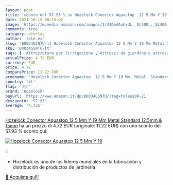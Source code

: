 ```yaml
---
layout: post
title: 'sconto del 57.93 % su Hozelock Conector Aquastop  12 5 Mm Y 19  '
date: 2021-10-15 00:15:02
image: 'https://m.media-amazon.com/images/I/41QxAAuhxUL._SL500_._SL400_.jpg'
comments: true
category: ofertas
author: 'tole.es'
slug: 'B0034G5NTU-it Hozelock Conector Aquastop 12 5 Mm Y 19 Mm Metal Standard...'
sku: 'B0034G5NTU-it'
tags: [ 'Attrezzature per lirrigazione','Attrezzi da giardino e attrezzature per lirrigazione','Giardinaggio','Giardino e giardinaggio','Parti e connettori per pompe da giardino','Pompe e accessori da giardino','hozelock', ]
actualPrice: 4.72 EUR
currency: EUR
price: 4.72
comparePrice: 11.22 EUR
prodname: 'Hozelock Conector Aquastop  12 5 Mm Y 19 Mm  Metal  Standard  12.5mm & 15mm'
country: 'it'
flag: '🇮🇹'
brand: 'Hozelock'
buyurl: 'https://www.amazon.it/dp/B0034G5NTU/?tag=tolees00-21'
descuento: '57.93'
average: '4.735'
---
```


[Hozelock Conector Aquastop  12 5 Mm Y 19 Mm  Metal  Standard  12.5mm & 15mm](https://www.amazon.it/dp/B0034G5NTU/?tag=tolees00-21) ha un prezzo di 4.72 EUR (originale: 11.22 EUR) con uno sconto del 57.93 % sconto qui:

[![Hozelock Conector Aquastop  12 5 Mm Y 19](https://m.media-amazon.com/images/I/41QxAAuhxUL._SL500_._SL400_.jpg)](https://www.amazon.it/dp/B0034G5NTU/?tag=tolees00-21)

ℹ️:

- Hozelock es uno de los líderes mundiales en la fabricación y distribución de productos de jardinería

[🛒 Acquista qui!!](https://www.amazon.it/dp/B0034G5NTU/?tag=tolees00-21)
